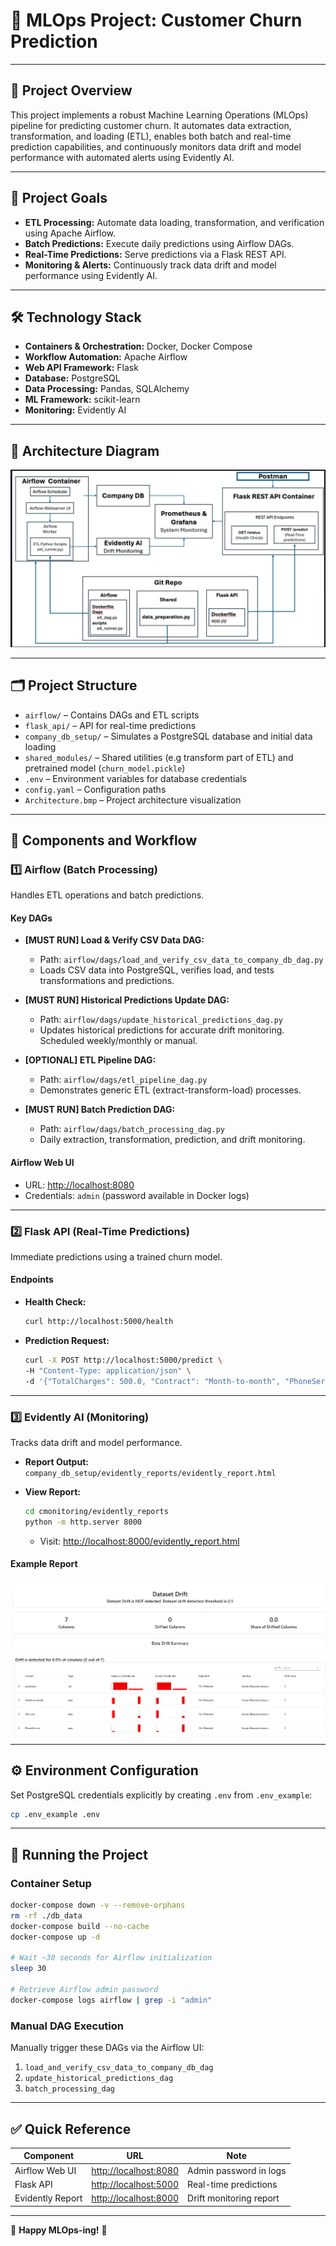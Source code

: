 # 🚀 MLOps Project: Customer Churn Prediction

---

## 🎯 Project Overview

This project implements a robust Machine Learning Operations (MLOps) pipeline for predicting customer churn. It automates data extraction, transformation, and loading (ETL), enables both batch and real-time prediction capabilities, and continuously monitors data drift and model performance with automated alerts using Evidently AI.

---

## 📌 Project Goals

* **ETL Processing:** Automate data loading, transformation, and verification using Apache Airflow.
* **Batch Predictions:** Execute daily predictions using Airflow DAGs.
* **Real-Time Predictions:** Serve predictions via a Flask REST API.
* **Monitoring & Alerts:** Continuously track data drift and model performance using Evidently AI.

---

## 🛠️ Technology Stack

* **Containers & Orchestration:** Docker, Docker Compose
* **Workflow Automation:** Apache Airflow
* **Web API Framework:** Flask
* **Database:** PostgreSQL
* **Data Processing:** Pandas, SQLAlchemy
* **ML Framework:** scikit-learn
* **Monitoring:** Evidently AI

---

## 📐 Architecture Diagram

![Architecture Diagram](./Architecture.bmp)

---

## 🗂️ Project Structure

* `airflow/` – Contains DAGs and ETL scripts
* `flask_api/` – API for real-time predictions
* `company_db_setup/` – Simulates a PostgreSQL database and initial data loading
* `shared_modules/` – Shared utilities (e.g transform part of ETL) and pretrained model (`churn_model.pickle`)
* `.env` – Environment variables for database credentials
* `config.yaml` – Configuration paths
* `Architecture.bmp` – Project architecture visualization

---

## 🔄 Components and Workflow

### 1️⃣ Airflow (Batch Processing)

Handles ETL operations and batch predictions.

#### Key DAGs

* **\[MUST RUN] Load & Verify CSV Data DAG:**

  * Path: `airflow/dags/load_and_verify_csv_data_to_company_db_dag.py`
  * Loads CSV data into PostgreSQL, verifies load, and tests transformations and predictions.

* **\[MUST RUN] Historical Predictions Update DAG:**

  * Path: `airflow/dags/update_historical_predictions_dag.py`
  * Updates historical predictions for accurate drift monitoring. Scheduled weekly/monthly or manual.

* **\[OPTIONAL] ETL Pipeline DAG:**

  * Path: `airflow/dags/etl_pipeline_dag.py`
  * Demonstrates generic ETL (extract-transform-load) processes.

* **\[MUST RUN] Batch Prediction DAG:**

  * Path: `airflow/dags/batch_processing_dag.py`
  * Daily extraction, transformation, prediction, and drift monitoring.

#### Airflow Web UI

* URL: [http://localhost:8080](http://localhost:8080)
* Credentials: `admin` (password available in Docker logs)

---

### 2️⃣ Flask API (Real-Time Predictions)

Immediate predictions using a trained churn model.

#### Endpoints

* **Health Check:**

  ```bash
  curl http://localhost:5000/health
  ```

* **Prediction Request:**

  ```bash
  curl -X POST http://localhost:5000/predict \
  -H "Content-Type: application/json" \
  -d '{"TotalCharges": 500.0, "Contract": "Month-to-month", "PhoneService": "Yes", "tenure": 10}'
  ```

---

### 3️⃣ Evidently AI (Monitoring)

Tracks data drift and model performance.

* **Report Output:** `company_db_setup/evidently_reports/evidently_report.html`

* **View Report:**

  ```bash
  cd cmonitoring/evidently_reports
  python -m http.server 8000
  ```

  * Visit: [http://localhost:8000/evidently\_report.html](http://localhost:8000/evidently_report.html)

#### Example Report

![Evidently Report Example](./evidently_report.bmp)

---

## ⚙️ Environment Configuration

Set PostgreSQL credentials explicitly by creating `.env` from `.env_example`:

```bash
cp .env_example .env
```

---

## 🚦 Running the Project

### Container Setup

```bash
docker-compose down -v --remove-orphans
rm -rf ./db_data
docker-compose build --no-cache
docker-compose up -d

# Wait ~30 seconds for Airflow initialization
sleep 30

# Retrieve Airflow admin password
docker-compose logs airflow | grep -i "admin"
```

### Manual DAG Execution

Manually trigger these DAGs via the Airflow UI:

1. `load_and_verify_csv_data_to_company_db_dag`
2. `update_historical_predictions_dag`
3. `batch_processing_dag`

---

## ✅ Quick Reference

| Component        | URL                                            | Note                    |
| ---------------- | ---------------------------------------------- | ----------------------- |
| Airflow Web UI   | [http://localhost:8080](http://localhost:8080) | Admin password in logs  |
| Flask API        | [http://localhost:5000](http://localhost:5000) | Real-time predictions   |
| Evidently Report | [http://localhost:8000](http://localhost:8000) | Drift monitoring report |

---

🎉 **Happy MLOps-ing!** 🚀
